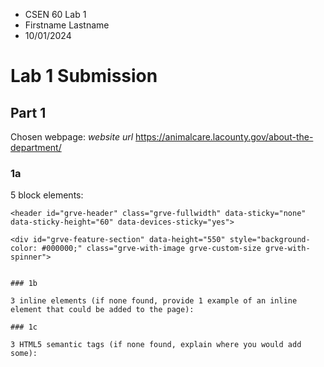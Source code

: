 - CSEN 60 Lab 1
- Firstname Lastname
- 10/01/2024

# Lab 1 Submission

## Part 1
Chosen webpage: *website url*
https://animalcare.lacounty.gov/about-the-department/

### 1a

5 block elements:

```
<header id="grve-header" class="grve-fullwidth" data-sticky="none" data-sticky-height="60" data-devices-sticky="yes">
```
```
<div id="grve-feature-section" data-height="550" style="background-color: #000000;" class="grve-with-image grve-custom-size grve-with-spinner">
```
```

### 1b

3 inline elements (if none found, provide 1 example of an inline element that could be added to the page):

### 1c

3 HTML5 semantic tags (if none found, explain where you would add some):


